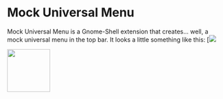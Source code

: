 # Mock Universal Menu
Mock Universal Menu is a Gnome-Shell extension that creates... well, a mock universal menu in the top bar.
It looks a little something like this:
[<img src="https://extensions.gnome.org/extension-data/screenshots/screenshot_4111_SJLlCtx.png">

[<img src="https://micheleg.github.io/dash-to-dock/media/get-it-on-ego.png" height="100">](https://extensions.gnome.org/extension/4111/mock-universal-menu/)
